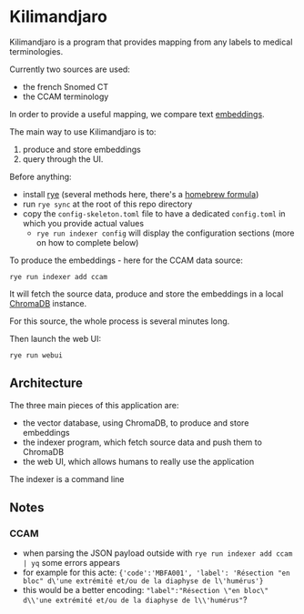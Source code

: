 # Kilimandjaro

Kilimandjaro is a program that provides mapping from any labels to medical terminologies.

<SCREENSHOT FROM THE WEB UI>

Currently two sources are used:
  - the french Snomed CT
  - the CCAM terminology

In order to provide a useful mapping, we compare text [embeddings](https://huggingface.co/blog/getting-started-with-embeddings).

The main way to use Kilimandjaro is to:
1. produce and store embeddings
2. query through the UI.

Before anything:
  - install [rye]() (several methods here, there's a [homebrew formula](https://formulae.brew.sh/formula/rye#default))
  - run `rye sync` at the root of this repo directory
  - copy the `config-skeleton.toml` file to have a dedicated `config.toml` in which you provide actual values
    - `rye run indexer config` will display the configuration sections (more on how to complete below)

To produce the embeddings - here for the CCAM data source:

```shell
rye run indexer add ccam
```

It will fetch the source data, produce and store the embeddings in a local [ChromaDB](https://www.trychroma.com) instance.

For this source, the whole process is several minutes long.

Then launch the web UI:

```shell
rye run webui
```

## Architecture

The three main pieces of this application are:
  - the vector database, using ChromaDB, to produce and store embeddings
  - the indexer program, which fetch source data and push them to ChromaDB
  - the web UI, which allows humans to really use the application

The indexer is a command line

## Notes

### CCAM

- when parsing the JSON payload outside with `rye run indexer add ccam | yq` some errors appears
 - for example for this acte: `{'code':'MBFA001', 'label': 'Résection "en bloc" d\'une extrémité et/ou de la diaphyse de l\'humérus'}`
 - this would be a better encoding: `"label":"Résection \"en bloc\" d\\'une extrémité et/ou de la diaphyse de l\\'humérus"`?
